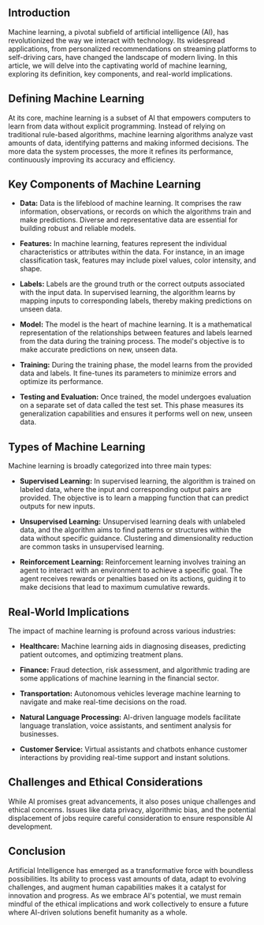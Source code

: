 ## Introduction

Machine learning, a pivotal subfield of artificial intelligence (AI), has revolutionized the way we interact with technology. Its widespread applications, from personalized recommendations on streaming platforms to self-driving cars, have changed the landscape of modern living. In this article, we will delve into the captivating world of machine learning, exploring its definition, key components, and real-world implications.

## Defining Machine Learning

At its core, machine learning is a subset of AI that empowers computers to learn from data without explicit programming. Instead of relying on traditional rule-based algorithms, machine learning algorithms analyze vast amounts of data, identifying patterns and making informed decisions. The more data the system processes, the more it refines its performance, continuously improving its accuracy and efficiency.

## Key Components of Machine Learning

* **Data:** Data is the lifeblood of machine learning. It comprises the raw information, observations, or records on which the algorithms train and make predictions. Diverse and representative data are essential for building robust and reliable models.
    
* **Features:** In machine learning, features represent the individual characteristics or attributes within the data. For instance, in an image classification task, features may include pixel values, color intensity, and shape.
    
* **Labels:** Labels are the ground truth or the correct outputs associated with the input data. In supervised learning, the algorithm learns by mapping inputs to corresponding labels, thereby making predictions on unseen data.
    
* **Model:** The model is the heart of machine learning. It is a mathematical representation of the relationships between features and labels learned from the data during the training process. The model's objective is to make accurate predictions on new, unseen data.
    
* **Training:** During the training phase, the model learns from the provided data and labels. It fine-tunes its parameters to minimize errors and optimize its performance.
    
* **Testing and Evaluation:** Once trained, the model undergoes evaluation on a separate set of data called the test set. This phase measures its generalization capabilities and ensures it performs well on new, unseen data.
    

## Types of Machine Learning

Machine learning is broadly categorized into three main types:

* **Supervised Learning:** In supervised learning, the algorithm is trained on labeled data, where the input and corresponding output pairs are provided. The objective is to learn a mapping function that can predict outputs for new inputs.
    
* **Unsupervised Learning:** Unsupervised learning deals with unlabeled data, and the algorithm aims to find patterns or structures within the data without specific guidance. Clustering and dimensionality reduction are common tasks in unsupervised learning.
    
* **Reinforcement Learning:** Reinforcement learning involves training an agent to interact with an environment to achieve a specific goal. The agent receives rewards or penalties based on its actions, guiding it to make decisions that lead to maximum cumulative rewards.
    

## Real-World Implications

The impact of machine learning is profound across various industries:

* **Healthcare:** Machine learning aids in diagnosing diseases, predicting patient outcomes, and optimizing treatment plans.
    
* **Finance:** Fraud detection, risk assessment, and algorithmic trading are some applications of machine learning in the financial sector.
    
* **Transportation:** Autonomous vehicles leverage machine learning to navigate and make real-time decisions on the road.
    
* **Natural Language Processing:** AI-driven language models facilitate language translation, voice assistants, and sentiment analysis for businesses.
    
* **Customer Service:** Virtual assistants and chatbots enhance customer interactions by providing real-time support and instant solutions.
    

## Challenges and Ethical Considerations

While AI promises great advancements, it also poses unique challenges and ethical concerns. Issues like data privacy, algorithmic bias, and the potential displacement of jobs require careful consideration to ensure responsible AI development.

## Conclusion

Artificial Intelligence has emerged as a transformative force with boundless possibilities. Its ability to process vast amounts of data, adapt to evolving challenges, and augment human capabilities makes it a catalyst for innovation and progress. As we embrace AI's potential, we must remain mindful of the ethical implications and work collectively to ensure a future where AI-driven solutions benefit humanity as a whole.
